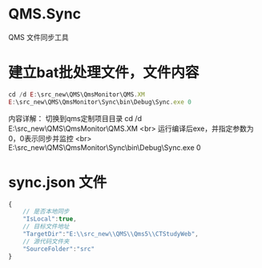 # QMS.Sync
QMS 文件同步工具

# 建立bat批处理文件，文件内容
```javascript
cd /d E:\src_new\QMS\QmsMonitor\QMS.XM 
E:\src_new\QMS\QmsMonitor\Sync\bin\Debug\Sync.exe 0 
```

内容详解： 
		切换到qms定制项目目录
		cd /d E:\src_new\QMS\QmsMonitor\QMS.XM \<br> 
		运行编译后exe，并指定参数为0，0表示同步并监控 \<br> 
		E:\src_new\QMS\QmsMonitor\Sync\bin\Debug\Sync.exe 0

# sync.json 文件
```javascript
{
	// 是否本地同步
    "IsLocal":true,
	// 目标文件地址
    "TargetDir":"E:\\src_new\\QMS\\Qms5\\CTStudyWeb",
	// 源代码文件夹
    "SourceFolder":"src"
}
```

